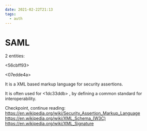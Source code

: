 ```yaml
---
date: 2021-02-22T21:13
tags: 
  - auth
---
```


# SAML

2 entities:

<56cbff93>

<07edde4a>

It is a XML based markup language for security assertions.

It is often used for <1dc33ddb> , by defining a common standard for interoperability.

Checkpoint, continue reading:
https://en.wikipedia.org/wiki/Security_Assertion_Markup_Language
https://en.wikipedia.org/wiki/XML_Schema_(W3C)
https://en.wikipedia.org/wiki/XML_Signature
